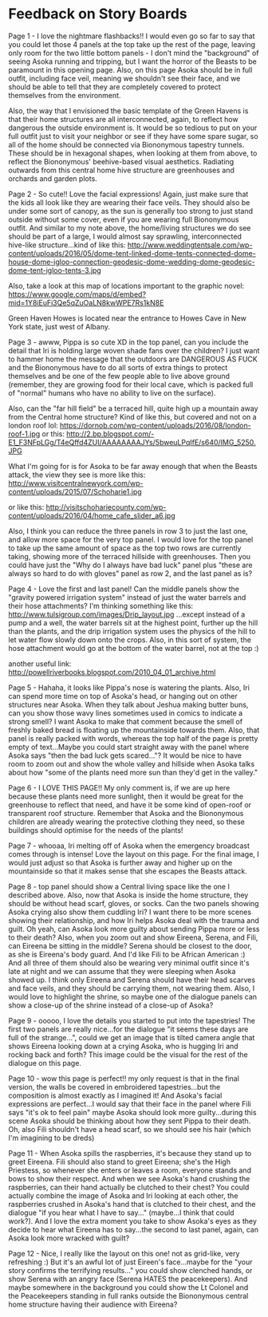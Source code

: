 # Feedback on Story Boards

Page 1 - I love the nightmare flashbacks!! I would even go so far to say that you could let those 4 panels at the top take up the rest of the page, leaving only room for the two little bottom panels - I don't mind the "background" of seeing Asoka running and tripping, but I want the horror of the Beasts to be paramount in this opening page. Also, on this page Asoka should be in full outfit, including face veil, meaning we shouldn't see their face, and we should be able to tell that they are completely covered to protect themselves from the environment. 

Also, the way that I envisioned the basic template of the Green Havens is that their home structures are all interconnected, again, to reflect how dangerous the outside environment is. It would be so tedious to put on your full outfit just to visit your neighbor or see if they have some spare sugar, so all of the home should be connected via Biononymous tapestry tunnels. These should be in hexagonal shapes, when looking at them from above, to reflect the Biononymous' beehive-based visual aesthetics. Radiating outwards from this central home hive structure are greenhouses and orchards and garden plots. 

Page 2 - So cute!! Love the facial expressions! Again, just make sure that the kids all look like they are wearing their face veils. They should also be under some sort of canopy, as the sun is generally too strong to just stand outside without some cover, even if you are wearing full Biononymous outfit. And similar to my note above, the home/living structures we do see should be part of a large, I would almost say sprawling, interconnected hive-like structure...kind of like this: http://www.weddingtentsale.com/wp-content/uploads/2016/05/dome-tent-linked-dome-tents-connected-dome-house-dome-igloo-connection-geodesic-dome-wedding-dome-geodesic-dome-tent-igloo-tents-3.jpg

Also, take a look at this map of locations important to the graphic novel: https://www.google.com/maps/d/embed?mid=1Y8iEuFi3Qe5qZuOaLN8kwWPE7Rs1kN8E

Green Haven Howes is located near the entrance to Howes Cave in New York state, just west of Albany. 

Page 3 - awww, Pippa is so cute XD in the top panel, can you include the detail that Iri is holding large woven shade fans over the children? I just want to hammer home the message that the outdoors are DANGEROUS AS FUCK and the Biononymous have to do all sorts of extra things to protect themselves and be one of the few people able to live above ground (remember, they are growing food for their local cave, which is packed full of "normal" humans who have no ability to live on the surface). 

Also, can the "far hill field" be a terraced hill, quite high up a mountain away from the Central home structure? Kind of like this, but covered and not on a london roof lol: https://dornob.com/wp-content/uploads/2016/08/london-roof-1.jpg 
or this: http://2.bp.blogspot.com/-E1_F3NFpLGg/T4eQffd4ZUI/AAAAAAAAJYs/5bweuLPqIfE/s640/IMG_5250.JPG

What I'm going for is for Asoka to be far away enough that when the Beasts attack, the view they see is more like this: http://www.visitcentralnewyork.com/wp-content/uploads/2015/07/Schoharie1.jpg

or like this: http://visitschohariecounty.com/wp-content/uploads/2016/04/home_cafe_slider_a6.jpg

Also, I think you can reduce the three panels in row 3 to just the last one, and allow more space for the very top panel. I would love for the top panel to take up the same amount of space as the top two rows are currently taking, showing more of the terraced hillside with greenhouses. Then you could have just the "Why do I always have bad luck" panel plus "these are always so hard to do with gloves" panel as row 2, and the last panel as is?

Page 4 - Love the first and last panel! Can the middle panels show the "gravity powered irrigation system" instead of just the water barrels and their hose attachments? I'm thinking something like this: http://www.tulsigroup.com/images/Drip_layout.jpg
...except instead of a pump and a well, the water barrels sit at the highest point, further up the hill than the plants, and the drip irrigation system uses the physics of the hill to let water flow slowly down onto the crops. Also, in this sort of system, the hose attachment would go at the bottom of the water barrel, not at the top :)

another useful link: 
http://powellriverbooks.blogspot.com/2010_04_01_archive.html

Page 5 - Hahaha, it looks like Pippa's nose is watering the plants. Also, Iri can spend more time on top of Asoka's head, or hanging out on other structures near Asoka. When they talk about Jeshua making butter buns, can you show those wavy lines sometimes used in comics to indicate a strong smell? I want Asoka to make that comment because the smell of freshly baked bread is floating up the mountainside towards them. Also, that panel is really packed with words, whereas the top half of the page is pretty empty of text...Maybe you could start straight away with the panel where Asoka says "then the bad luck gets scared..."? It would be nice to have room to zoom out and show the whole valley and hillside when Asoka talks about how "some of the plants need more sun than they'd get in the valley."

Page 6 - I LOVE THIS PAGE!! My only comment is, if we are up here because these plants need more sunlight, then it would be great for the greenhouse to reflect that need, and have it be some kind of open-roof or transparent roof structure. Remember that Asoka and the Biononymous children are already wearing the protective clothing they need, so these buildings should optimise for the needs of the plants!

Page 7 - whooaa, Iri melting off of Asoka when the emergency broadcast comes through is intense! Love the layout on this page. For the final image, I would just adjust so that Asoka is further away and higher up on the mountainside so that it makes sense that she escapes the Beasts attack. 

Page 8 - top panel should show a Central living space like the one I described above. Also, now that Asoka is inside the home structure, they should be without head scarf, gloves, or socks. Can the two panels showing Asoka crying also show them cuddling Iri? I want there to be more scenes showing their relationship, and how Iri helps Asoka deal with the trauma and guilt. Oh yeah, can Asoka look more guilty about sending Pippa more or less to their death? Also, when you zoom out and show Eireena, Serena, and Fili, can Eireena be sitting in the middle? Serena should be closest to the door, as she is Eireena's body guard. And I'd like Fili to be African American :) And all three of them should also be wearing very minimal outfit since it's late at night and we can assume that they were sleeping when Asoka showed up. I think only Eireena and Serena should have their head scarves and face veils, and they should be carrying them, not wearing them. Also, I would love to highlight the shrine, so maybe one of the dialogue panels can show a close-up of the shrine instead of a close-up of Asoka? 

Page 9 - ooooo, I love the details you started to put into the tapestries! The first two panels are really nice...for the dialogue "it seems these days are full of the strange...", could we get an image that is tilted camera angle that shows Eireena looking down at a crying Asoka, who is hugging Iri and rocking back and forth? This image could be the visual for the rest of the dialogue on this page. 

Page 10 - wow this page is perfect!! my only request is that in the final version, the walls be covered in embroidered tapestries...but the composition is almost exactly as I imagined it! And Asoka's facial expressions are perfect...I would say that their face in the panel where Fili says "it's ok to feel pain" maybe Asoka should look more guilty...during this scene Asoka should be thinking about how they sent Pippa to their death. Oh, also Fili shouldn't have a head scarf, so we should see his hair (which I'm imagining to be dreds) 

Page 11 - When Asoka spills the raspberries, it's because they stand up to greet Eireena. Fili should also stand to greet Eireena; she's the High Priestess, so whenever she enters or leaves a room, everyone stands and bows to show their respect. And when we see Asoka's hand crushing the raspberries, can their hand actually be clutched to their chest? You could actually combine the image of Asoka and Iri looking at each other, the raspberries crushed in Asoka's hand that is clutched to their chest, and the dialogue "if you hear what I have to say..." (maybe...I think that could work?). And I love the extra moment you take to show Asoka's eyes as they decide to hear what Eireena has to say...the second to last panel, again, can Asoka look more wracked with guilt?

Page 12 - Nice, I really like the layout on this one! not as grid-like, very refreshing :) But it's an awful lot of just Eireen's face...maybe for the "your story confirms the terrifying results..." you could show clenched hands, or show Serena with an angry face (Serena HATES the peacekeepers). And maybe somewhere in the background you could show the Lt Colonel and the Peacekeepers standing in full ranks outside the Biononymous central home structure having their audience with Eireena?
